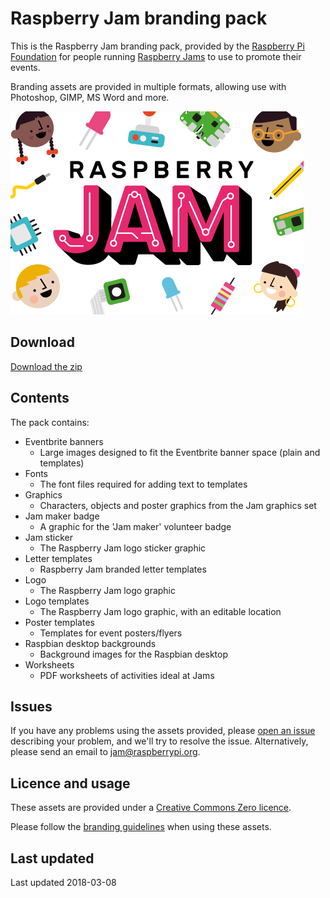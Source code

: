 # Raspberry Jam branding pack

This is the Raspberry Jam branding pack, provided by the [Raspberry Pi Foundation](https://www.raspberrypi.org/) for people running [Raspberry Jams](https://www.raspberrypi.org/jam/) to use to promote their events.

Branding assets are provided in multiple formats, allowing use with Photoshop, GIMP, MS Word and more.

![Raspberry Jam](raspberry-jam.png)

## Download

[Download the zip](http://rpf.io/jambrand)

## Contents

The pack contains:

- Eventbrite banners
    - Large images designed to fit the Eventbrite banner space (plain and templates)
- Fonts
    - The font files required for adding text to templates
- Graphics
    - Characters, objects and poster graphics from the Jam graphics set
- Jam maker badge
    - A graphic for the 'Jam maker' volunteer badge
- Jam sticker
    - The Raspberry Jam logo sticker graphic
- Letter templates
    - Raspberry Jam branded letter templates
- Logo
    - The Raspberry Jam logo graphic
- Logo templates
    - The Raspberry Jam logo graphic, with an editable location
- Poster templates
    - Templates for event posters/flyers
- Raspbian desktop backgrounds
    - Background images for the Raspbian desktop
- Worksheets
    - PDF worksheets of activities ideal at Jams

## Issues

If you have any problems using the assets provided, please [open an issue](https://github.com/RaspberryPiFoundation/raspberry-jam-branding/issues) describing your problem, and we'll try to resolve the issue. Alternatively, please send an email to jam@raspberrypi.org.

## Licence and usage

These assets are provided under a [Creative Commons Zero licence](https://creativecommons.org/publicdomain/zero/1.0/).

Please follow the [branding guidelines](Raspberry-Jam-Brand-Guidelines.pdf) when using these assets.

## Last updated

Last updated 2018-03-08
